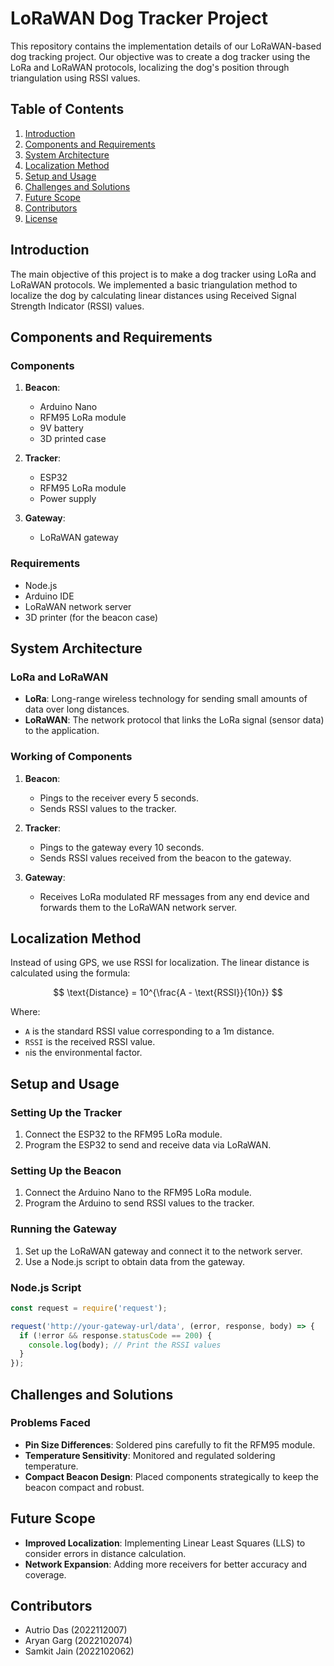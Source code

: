 # LoRaWAN Dog Tracker Project

This repository contains the implementation details of our LoRaWAN-based dog tracking project. Our objective was to create a dog tracker using the LoRa and LoRaWAN protocols, localizing the dog's position through triangulation using RSSI values.

## Table of Contents

1. [Introduction](#introduction)
2. [Components and Requirements](#components-and-requirements)
3. [System Architecture](#system-architecture)
4. [Localization Method](#localization-method)
5. [Setup and Usage](#setup-and-usage)
6. [Challenges and Solutions](#challenges-and-solutions)
7. [Future Scope](#future-scope)
8. [Contributors](#contributors)
9. [License](#license)

## Introduction

The main objective of this project is to make a dog tracker using LoRa and LoRaWAN protocols. We implemented a basic triangulation method to localize the dog by calculating linear distances using Received Signal Strength Indicator (RSSI) values.

## Components and Requirements

### Components

1. **Beacon**:
   - Arduino Nano
   - RFM95 LoRa module
   - 9V battery
   - 3D printed case

2. **Tracker**:
   - ESP32
   - RFM95 LoRa module
   - Power supply

3. **Gateway**:
   - LoRaWAN gateway

### Requirements

- Node.js
- Arduino IDE
- LoRaWAN network server
- 3D printer (for the beacon case)

## System Architecture

### LoRa and LoRaWAN

- **LoRa**: Long-range wireless technology for sending small amounts of data over long distances.
- **LoRaWAN**: The network protocol that links the LoRa signal (sensor data) to the application.

### Working of Components

1. **Beacon**: 
   - Pings to the receiver every 5 seconds.
   - Sends RSSI values to the tracker.

2. **Tracker**:
   - Pings to the gateway every 10 seconds.
   - Sends RSSI values received from the beacon to the gateway.

3. **Gateway**:
   - Receives LoRa modulated RF messages from any end device and forwards them to the LoRaWAN network server.

## Localization Method

Instead of using GPS, we use RSSI for localization. The linear distance is calculated using the formula:

$$
\text{Distance} = 10^{\frac{A - \text{RSSI}}{10n}}
$$


Where:
-  ```A```  is the standard RSSI value corresponding to a 1m distance.
-  ```RSSI``` is the received RSSI value.
-  ```n```is the environmental factor.

## Setup and Usage

### Setting Up the Tracker

1. Connect the ESP32 to the RFM95 LoRa module.
2. Program the ESP32 to send and receive data via LoRaWAN.

### Setting Up the Beacon

1. Connect the Arduino Nano to the RFM95 LoRa module.
2. Program the Arduino to send RSSI values to the tracker.

### Running the Gateway

1. Set up the LoRaWAN gateway and connect it to the network server.
2. Use a Node.js script to obtain data from the gateway.

### Node.js Script

```javascript
const request = require('request');

request('http://your-gateway-url/data', (error, response, body) => {
  if (!error && response.statusCode == 200) {
    console.log(body); // Print the RSSI values
  }
});
```

## Challenges and Solutions

### Problems Faced

- **Pin Size Differences**: Soldered pins carefully to fit the RFM95 module.
- **Temperature Sensitivity**: Monitored and regulated soldering temperature.
- **Compact Beacon Design**: Placed components strategically to keep the beacon compact and robust.

## Future Scope

- **Improved Localization**: Implementing Linear Least Squares (LLS) to consider errors in distance calculation.
- **Network Expansion**: Adding more receivers for better accuracy and coverage.

## Contributors

- Autrio Das (2022112007)
- Aryan Garg (2022102074)
- Samkit Jain (2022102062)
